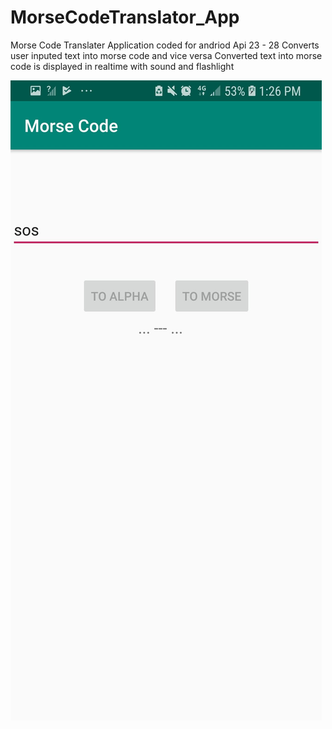 # MorseCodeTranslator_App

Morse Code Translater Application coded for andriod Api 23 - 28 
Converts user inputed text into morse code and vice versa 
Converted text into morse code is displayed in realtime with sound and flashlight 

![alt text](https://github.com/omarazam98/MorseCodeTranslator_App/blob/4dfa3819fe3ff4f79969ee8795f06cf0c4e2e797/appScreenshot.jpg)

